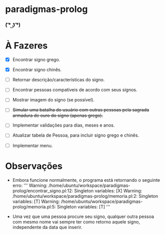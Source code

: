 # paradigmas-prolog

###  ( ͡° ͜ʖ ͡°)

# À Fazeres

- [x] Encontrar signo grego.
- [x] Encontrar signo chinês.
- [ ] Retornar descrição/características do signo.
- [ ] Encontrar pessoas compatíveis de acordo com seus signos.
- [ ] Mostrar imagem do signo (se possível).
- [ ] ~~Simular uma batalha do usuário com outras pessoas pela sagrada armadura de ouro do signo (apenas grego).~~
- [ ] Implementar validações para dias, meses e anos.
- [ ] Atualizar tabela de Pessoa, para incluir signo grego e chinês.
- [ ] Implementar menu.
 

# Observações

* Embora funcione normalmente, o programa está retornando o seguinte erro:
'''
Warning: /home/ubuntu/workspace/paradigmas-prolog/encontrar_signo.pl:12:
        Singleton variables: [X]
Warning: /home/ubuntu/workspace/paradigmas-prolog/memoria.pl:2:
        Singleton variables: [T]
Warning: /home/ubuntu/workspace/paradigmas-prolog/memoria.pl:5:
        Singleton variables: [T]
'''

* Uma vez que uma pessoa procure seu signo, qualquer outra pessoa com mesmo nome vai sempre ter como retorno aquele signo, independente da data que inserir.